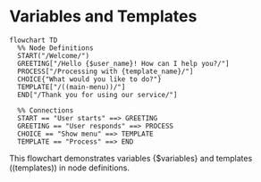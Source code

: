 # Variables and Templates

```mermaid
flowchart TD
  %% Node Definitions
  START("/Welcome/")
  GREETING["/Hello {$user_name}! How can I help you?/"]
  PROCESS["/Processing with {template_name}/"]
  CHOICE{"What would you like to do?"}
  TEMPLATE["/((main-menu))/"]
  END["/Thank you for using our service/"]
  
  %% Connections
  START == "User starts" ==> GREETING
  GREETING == "User responds" ==> PROCESS
  CHOICE == "Show menu" ==> TEMPLATE
  TEMPLATE == "Process" ==> END
```

This flowchart demonstrates variables {$variables} and templates ((templates)) in node definitions. 